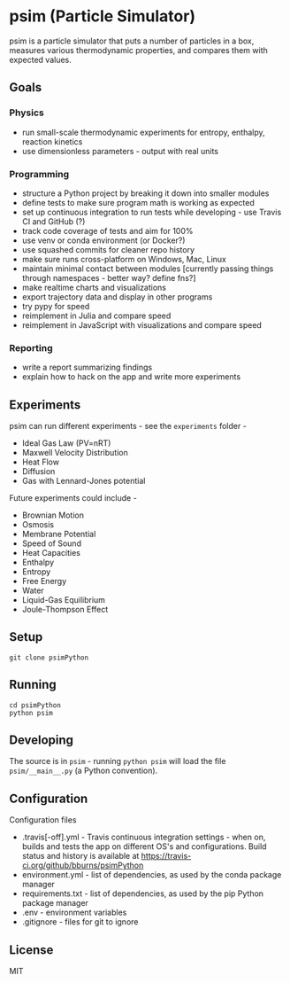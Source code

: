 # psim (Particle Simulator)

psim is a particle simulator that puts a number of particles in a box, measures various thermodynamic properties, and compares them with expected values. 


## Goals

### Physics

- run small-scale thermodynamic experiments for entropy, enthalpy, reaction kinetics
- use dimensionless parameters - output with real units
 
### Programming

- structure a Python project by breaking it down into smaller modules
- define tests to make sure program math is working as expected
- set up continuous integration to run tests while developing - use Travis CI and GitHub (?)
- track code coverage of tests and aim for 100%
- use venv or conda environment (or Docker?)
- use squashed commits for cleaner repo history
- make sure runs cross-platform on Windows, Mac, Linux
- maintain minimal contact between modules [currently passing things through namespaces - better way? define fns?]
- make realtime charts and visualizations
- export trajectory data and display in other programs
- try pypy for speed
- reimplement in Julia and compare speed
- reimplement in JavaScript with visualizations and compare speed

### Reporting

- write a report summarizing findings
- explain how to hack on the app and write more experiments


## Experiments

psim can run different experiments - see the `experiments` folder - 

- Ideal Gas Law (PV=nRT)
- Maxwell Velocity Distribution
- Heat Flow
- Diffusion
- Gas with Lennard-Jones potential

Future experiments could include -

- Brownian Motion
- Osmosis
- Membrane Potential
- Speed of Sound
- Heat Capacities
- Enthalpy
- Entropy
- Free Energy
- Water
- Liquid-Gas Equilibrium
- Joule-Thompson Effect


## Setup

    git clone psimPython


## Running

    cd psimPython
    python psim


## Developing

The source is in `psim` - running `python psim` will load the file `psim/__main__.py` (a Python convention).


## Configuration

Configuration files

- .travis[-off].yml - Travis continuous integration settings - when on, builds and tests the app on different OS's and configurations. Build status and history is available at https://travis-ci.org/github/bburns/psimPython
- environment.yml - list of dependencies, as used by the conda package manager
- requirements.txt - list of dependencies, as used by the pip Python package manager
- .env - environment variables
- .gitignore - files for git to ignore


## License

MIT
